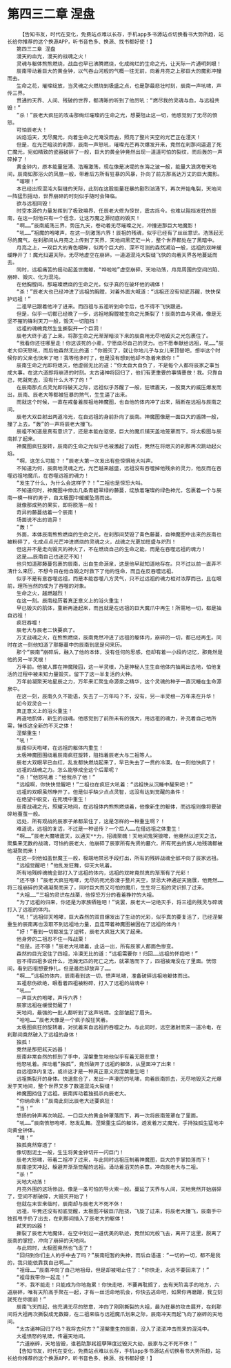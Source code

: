 # 第四三二章 涅盘
        【告知书友，时代在变化，免费站点难以长存，手机app多书源站点切换看书大势所趋，站长给你推荐的这个换源APP，听书音色多、换源、找书都好使！】
       第四三二章 涅盘
       漫天的血光，漫天的战魂之火！
       灵魂与躯体熊熊燃烧，战血也早已沸腾燃烧，化成绚烂的生命之光，让天际一片通明刺眼！
       辰南带动着巨大的黄金钟，以气吞山河般的气概一往无前，向着月亮之上那巨大的魔影冲撞而去。
       生命之花，璀璨绽放，当灵魂之火燃烧到极盛之点，也是那最悲壮时刻，辰南一声吼啸，声传三界。
       贯通的天界、人间、残破的世界，都清晰的听到了他厉吼：“燃尽我的灵魂与血，与远祖共毁！”
       “杀！”辰老大疯狂的攻击那绚烂璀璨的生命之光，想要阻止这一切，他感觉到了无尽的愤怒。
       可怕辰老大！
       凶焰滔天，无尽魔光，向着生命之光淹没而去，照亮了整片天空的光芒正在湮灭！
       但是，在光芒暗淡的刹那，辰南一声怒吼，璀璨光芒再次爆发开来，竟然在刹那间逼退了死亡魔光，宛如精致的瓷器破碎了一般，巨大的黄金钟竟然出现一道道可怕的裂纹，而后轰的一声碎掉了！
       黄金钟内，原本能量狂涌、浩瀚激荡，现在像是决堤的东海之波一般，能量大浪席卷天地间，辰南如那浴火的凤凰一般，带着后方所有狂暴的风暴，扑向了前方那高达万丈的巨大魔影。
       “喀嚓！”
       本已经出现混沌大裂缝的天际，此刻在这股能量狂暴的剧烈汹涌下，再次开始龟裂，天地间一阵猛烈摇动，世界崩碎的时刻似乎随时会降临。
       欲与远祖同毁！
       时空本源的力量发挥到了极致境界，任辰老大修为惊世，震古烁今。也难以阻挡发狂的辰南，在这一刻他只有一个信念，让这万魔之源彻底的毁灭！
       “啊……”辰南威荡三界，势压九天，卷动着无尽璀璨之光，冲撞进那巨大地魔影！
       “吼……”祖魔的咆哮声，在这一刻激荡六界！辰祖的残魂，似乎已经有了丝丝意识。浩荡起无尽的魔气，在刹那间从月亮之上传到了天界，天地间黑茫茫一片，整个世界都处在了黑暗中。
       月亮之上，一双巨大的青色眼眸，似两个巨大的、深不可测的森然湖泊一般，远祖的双眸缓缓睁开了！魔光扫遍天际，无尽地虚空在崩碎。一道道混沌大裂缝飞快的向着天界各地蔓延而去。
       同时，远祖痛苦的摇动起盖世魔躯，“哗啦啦”虚空崩碎，天地动荡，月亮周围的空间凹陷、崩碎、毁灭、化为混沌。
       在他胸膛间。那璀璨燃烧的生命之光，似乎真的在破坏他的魂体！
       “杀！”辰老大也已经冲进了远祖的胸膛，对着外面大喊道：“远祖还没有彻底苏醒，快快保护远祖！”
       二祖早已跟着他冲了进来。而四祖与五祖听到命令后，也不得不飞快跟进。
       但是，似乎一切都已经晚了一步，远祖地胸膛被生命之光撕裂了！辰南的血与灵魂，像是无坚不摧的锋利天刀一般，毁灭一切阻挡！
       远祖的魂魄竟然生生撕裂开一个巨洞！
       辰老大终于追了上来，将那生命之光渐渐暗淡下来的辰南用无尽地毁灭之光包裹住了。
       “我看你还往哪里走！你这该死的小辈，宁愿烧尽自己的灵力。也不愿奉献给远祖，吼……”辰老大仰天怒吼，而后他森然无比的道：“你毁灭了，就让你地儿子与女儿来顶替吧，想毕这个时候你的父亲也快来了吧！我等他多时了，但是没有想到他却不急着来救你！”
       辰南生命之光即将熄灭，他虚弱无比的道：“你太自大自负了，不是每个人都将辰家之事当成大事。在这六道即将崩溃的时刻。太古诸神将回归了，他们有更重要的事情要做！我。只靠自己，死就死去，没有什么大不了的！”
       在辰南那点点灵光即将破灭之际，远祖似乎苏醒了一般，狂啸震天，一股莫大的威压爆发而出，辰南、辰老大等都被狂暴的煞气，生生逼了出来。
       而就这个时候，一直在戒备着辰祖地神魔图，也自他的体内冲了出来，隔断在远祖与辰南之间。
       辰老大双目射出两道冷光，在自远祖的身前扑向了辰南。神魔图像是一面巨大的盾牌一般，撞了上去，“轰”的一声将辰老大撞飞。
       辰祖不知道是真有意识了，还是本能在驱使，巨大的魔爪铺天盖地笼罩而下，将太极图与辰南抓了起来。
       神魔图疯狂旋转，辰南的生命之光似乎也被激起了凶性，竟然在将熄灭的刹那再次跳动起火焰。
       “啊，这怎么可能？！”辰老大第一次发出有些惊惧地大叫声。
       不知道为何，辰南地灵魂之光，光芒越来越盛，远祖没有吞噬掉他残余的灵力，他反而在吞噬远祖地魔爪，在吞噬远祖的魂力！
       “发生了什么，为什么会这样子？！”二祖也是惊恐大叫。
       不知道何时，神魔图中伸出几条青碧翠绿的藤蔓，绽放着璀璨的绿色神光，包裹着一个与辰南一模一样的男子，自太极图中缓缓坠落而出。
       就像那成熟的果实，即将脱落一般！
       奇异的藤蔓结着一个辰南！
       场面说不出的诡异！
       “轰！”
       外面，本体辰南熊熊燃烧的生命之光，在刹那间焚毁了青色藤蔓，自神魔图中出来的辰南也被粉碎了，化成点点光芒冲进燃烧的灵魂之火，战魂之光更加旺盛与炽烈！
       但这并不是走向毁灭的神火了，不在燃烧自己的生命之能，而是在吞噬远祖的魂力！
       这是……辰南自己也迷茫不知！
       他只知道那藤蔓包裹的辰南，出自生命源泉，这是他早就知道地存在。只不过以前一直弄不清什么来历，不想今日在他自毁之时救下了他的性命，而且在反吞噬远祖。
       似乎不是有意吞噬远祖，而是本能吞噬八方灵气，只不过远祖的魂力相对浓厚而已，且在眼前，理所当然的成为了吞噬的对象。
       生命之火，越燃越烈！
       在这一刻。辰南经历着真正意义上的浴火重生！
       早已毁灭的肌体，重新再造起来，而且就是在远祖的巨大魔爪中再生！所需地一切，都是抽自远祖！
       疯狂吞噬！
       辰老大与辰老二快要疯了。
       万丈战魂之火，在熊熊燃烧，辰南竟然冲进了远祖的躯体内，崩碎的一切，都已经再生。同时在这一刻他知道了那藤蔓中的辰南到底是何来历。
       那个“辰南”崩碎后，融入了他的本体，没有任何的思感，但却有着一小段的记忆，那竟然是他的另一半灵根！
       万年前。他被人葬在神魔陵园，这一半灵根，乃是神秘人生生自他体内抽离出去地，怕他复活的过程中被未知力量毁灭。留下了这一半复活的火种。
       万年前凝聚天地星辰之力，万年来汇聚生命源泉之精华，这个灵魂的种子一直沉睡在生命源泉中。
       在这一刻，辰南久久不能语，失去了一万年吗？不，没有，另一半灵根一万年来在升华！
       如今双灵合一！
       真正意义上的浴火重生！
       再造地肌体，新生的战魂。他感觉到了前所未有的强大，用远祖的魂力，补充着自己地所需，锤炼这全新的不灭之体！
       涅槃重生！
       “吼！”
       辰南仰天咆哮，在远祖的躯体内重生！
       太极神魔图围绕着辰南疯狂旋转，阻挡着辰老大与二祖等人。
       辰老大双眼早已血红，乱发都快燃烧起来了，早已失去了一贯的冷漠。在一刻他快疯了！
       远祖的战魂之力。怎么能够成全这个后辈呢？
       “杀！”他怒吼着：“给我杀了他！”
       “远祖啊，你快快觉醒吧！”二祖也在疯狂大吼着：“远祖快从沉睡中醒来吧！”
       远祖的双眼虽然睁开了。但是似乎缺少点点灵智，远没有达到觉醒的条件！
       在绝望中蜕变，在死境中重生！
       辰南战魂之光，照耀天地间，在远祖体内熊熊燃烧着，他像新生的躯体，而远祖则像将要破碎地蚕茧一般。
       远处，所有观战的辰家子弟都呆住了，这是怎样的一种重生啊？！
       难道说，远祖的复活，不过是一种谣传？一个后人……在借远祖之体重生！
       “啊……”辰老大魔啸震天，以通天**力，招魂聚魄！天地间鬼哭狼嚎，他竟然以逆天之法，聚集来无数的战魂，可怕的辰老大，他崩碎了辰家所有先贤的墓穴，所有死去的族人地残魂都被他凝聚而来！
       在这一刻他如盖世魔王一般，极端地禁忌手段打出，所有的残碎战魂全部冲向了辰家远祖。
       “远祖觉醒吧！”他乱发狂舞，仰天大吼着。
       所有地残碎魂魄全部打入了远祖的体内，远祖的双眸竟然真的渐渐有了光彩！
       “还不够！”辰老大疯狂咆哮，无尽的死光弥漫于整片天空，禁忌大神通逆天施展，他竟然……将三祖崩碎的灵魂凝聚而来了，同时巨大而又可怕的魔爪，生生将三祖的灵识抓了过来。
       “大祖……”三祖的灵识在战栗，他惊恐万分的看着狰狞的大祖。
       “为了远祖的归来，你还是为家族牺牲吧！”说罢，辰老大一记绝灭手，将三祖的残灵与碎魂打入了远祖的体内。
       “吼！”远祖仰天咆哮，巨大森然的双目爆发出了生动的光彩，似乎真的要复活了，已经涅槃重生的辰南再也汲取不到远祖地力量，且连带着神魔图被困在了远祖的体内！
       “好！”看到一切都发生了逆转，辰老大疯狂大笑了起来。
       他身旁的二祖忍不住一阵战栗！
       “但是。还不够！”辰老大吼啸着，此话一出，所有辰家人都面色惨变。
       森然的目光定住了四祖，冷漠无比的道：“远祖需要你！归回……远祖的怀抱吧！”
       容不得四祖多说什么，浩瀚无匹的死亡之光，就罩落而下了，四祖被淹没在了里面。恍惚间，看到四祖想要挣扎。但是最后却放弃了……
       “啊……”远祖的体内，辰南看到这一切，愤声吼啸，准备破碎远祖地躯体而出。
       五祖悲伤欲绝，眼看着四祖被粉碎，打入了远祖的战魂中！
       “吼……”
       一声巨大的咆哮，声传六界！
       辰家远祖在缓慢觉醒了！
       天地间，最强的一批人都听到了这声吼啸。全部皱起了眉头。
       “哈哈……”辰老大像是一个疯子般狂笑着。
       太极图疯狂的旋转着，对抗着来自远祖的吞噬之力。与此同时，远空激射而来一道冷电，在刹那间竟然破入了远祖的身体！
       独孤！
       竟然是那把弒天凶器！
       辰南非常自然的抓到了手中，涅槃重生地他似乎有着无限悲意！
       他怒吼着。挥动着“独孤”，竟然破开了远祖的躯体，从里面冲了出来！
       自远祖体内复活，或许这才是一种真正意义的涅槃重生吧！
       远祖撕裂开的身体。快速愈合了，发出一声凄厉的吼啸，向着辰南抓去，无尽地毁灭之光爆发于天地间，整个世界又多了数道混沌大裂缝！
       神魔图挡住了远祖。辰南挥动着独孤杀向辰老大。
       “你纳命来！”辰南此刻比辰老大还要疯狂！
       “当！”
       悠扬的钟声再次响起，一口巨大的黄金钟罩落而下，再一次将辰南笼罩在了里面。
       “吼……”辰南愤怒咆哮，怒发乱舞。涅槃重生后的躯体，透发着万丈魔光，手持独孤生猛地冲向黄金钟体。
       “噗！”
       独孤竟然穿透了！
       像切割泥土一般，生生将黄金钟切开一闪巨门！
       辰老大怒啸，带着二祖冲了过来，与此同时远祖压制着神魔图，巨大的手掌拍落而下！
       辰南逆天冲起，躲避开渐渐觉醒的远祖。涌动着滔天的杀意。冲向辰老大与二祖。
       “杀！”
       天地大动荡！
       月亮外围的这场惨战，像是一条可怕的导火索一般。蔓延了天界与人间，天地竟然开始崩碎了，空间不断破碎，大毁灭开始了！
       但就在末世来临时，辰南却与辰老大不死不休！
       远祖，毕竟还没有彻底觉醒，太极图冲破巨爪阻挠，飞旋了过来，将辰老大撞飞，辰南手中独孤甩手扔了出去，在刹那间插入了辰老大的躯体！
       弒天的凶器！
       撕裂了辰老大地魔体，在空中划过一道优美的轨迹，竟然如光般飞去，离开了这里，脱离了辰南的掌控，冲向了崩碎的天地间。
       与此同时，太极图竟然也飞走了！
       “回归到你们主人的手中去了吗？”辰南短暂的失神，而后自语道：“一切的一切，都不是我的，我只能依靠我自己啊……”
       “祖母……”辰南冲向了自己地祖母，但是却被喝止住了：“你快走，永远不要回来了！”
       “祖母我带你一起走！”
       “不，我不能走！只能成为你地拖累！你快走吧，不要再耽搁了，去有天阶高手的地方，六道崩碎，唯有天阶高手聚在一起，才有一丝活命地机会，你快去逃命吧，如果你再磨蹭，我立刻就死在你面前！”
       辰南飞天而起，他充满无尽的怒意，冲向了刚刚撕裂的大祖，最为狂暴的攻击展开，在刹那间将大祖再次撕裂成无数瓣，在二祖来临与远祖魔爪划来之际，辰南冲天而起飞向了崩碎的天地间。
       “太古诸神回归了吗？我将去何方？”涅槃重生的辰南，没入了滚滚冲击而来的混沌中。
       大祖愤怒的吼啸，传遍天地间。
       “六道崩碎，天地皆毁，谁若助那弒祖孽障度过毁灭大劫，辰家与之不死不休！”
       【告知书友，时代在变化，免费站点难以长存，手机app多书源站点切换看书大势所趋，站长给你推荐的这个换源APP，听书音色多、换源、找书都好使！】